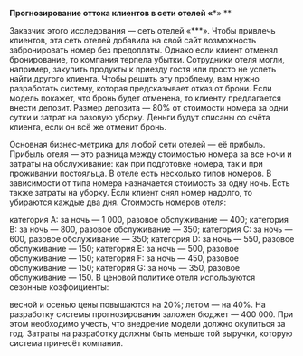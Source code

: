 **Прогнозирование оттока клиентов в сети отелей «***» **

Заказчик этого исследования — сеть отелей «***». Чтобы привлечь клиентов, эта сеть отелей добавила на свой сайт возможность забронировать номер без предоплаты. Однако если клиент отменял бронирование, то компания терпела убытки. Сотрудники отеля могли, например, закупить продукты к приезду гостя или просто не успеть найти другого клиента. Чтобы решить эту проблему, вам нужно разработать систему, которая предсказывает отказ от брони. Если модель покажет, что бронь будет отменена, то клиенту предлагается внести депозит. Размер депозита — 80% от стоимости номера за одни сутки и затрат на разовую уборку. Деньги будут списаны со счёта клиента, если он всё же отменит бронь.

Основная бизнес-метрика для любой сети отелей — её прибыль. Прибыль отеля — это разница между стоимостью номера за все ночи и затраты на обслуживание: как при подготовке номера, так и при проживании постояльца. В отеле есть несколько типов номеров. В зависимости от типа номера назначается стоимость за одну ночь. Есть также затраты на уборку. Если клиент снял номер надолго, то убираются каждые два дня. Стоимость номеров отеля:

категория A: за ночь — 1 000, разовое обслуживание — 400;
категория B: за ночь — 800, разовое обслуживание — 350;
категория C: за ночь — 600, разовое обслуживание — 350;
категория D: за ночь — 550, разовое обслуживание — 150;
категория E: за ночь — 500, разовое обслуживание — 150;
категория F: за ночь — 450, разовое обслуживание — 150;
категория G: за ночь — 350, разовое обслуживание — 150.
В ценовой политике отеля используются сезонные коэффициенты:

весной и осенью цены повышаются на 20%;
летом — на 40%.
На разработку системы прогнозирования заложен бюджет — 400 000. При этом необходимо учесть, что внедрение модели должно окупиться за год. Затраты на разработку должны быть меньше той выручки, которую система принесёт компании.
